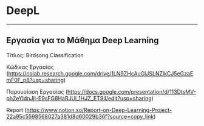# DeepL

---
Εργασία για το Μάθημα Deep Learning
---

Τίτλος: Birdsong Classification


Κώδικας Εργασίας (https://colab.research.google.com/drive/1LN9ZHcAuGlJSLNZlkCJ5eGzaEmF0F_p8?usp=sharing)



Παρουσίαση Εργασίας (https://docs.google.com/presentation/d/113DtsMV-ph2eYIdnJjI-E9sFG8HaRJUl_1HJZ_ET9lI/edit?usp=sharing)

Report (https://www.notion.so/Report-on-Deep-Learning-Project-22a95c5598568027a381d8d60029b36f?source=copy_link)




